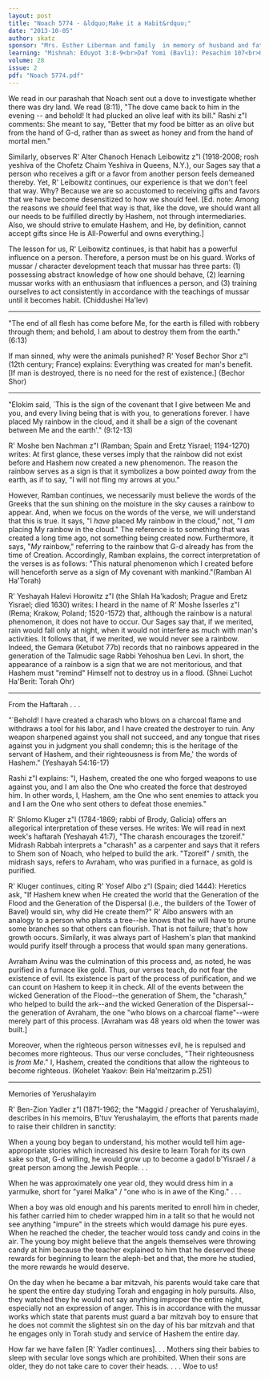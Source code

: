 ```yaml
---
layout: post
title: "Noach 5774 - &ldquo;Make it a Habit&rdquo;"
date: "2013-10-05"
author: skatz
sponsor: "Mrs. Esther Liberman and family  in memory of husband and father  Yaakov Azriel ben Aharon David a\"h"
learning: "Mishnah: Eduyot 3:8-9<br>Daf Yomi (Bavli): Pesachim 107<br>Halachah: Mishnah Berurah 306:7-9"
volume: 28
issue: 2
pdf: "Noach 5774.pdf"
---
```


We read in our parashah that Noach sent out a dove to investigate whether there was dry land. We read (8:11), "The dove came back to him in the evening -- and behold! It had plucked an olive leaf with its bill." Rashi z"l comments: She meant to say, "Better that my food be bitter as an olive but from the hand of G-d, rather than as sweet as honey and from the hand of mortal men."

Similarly, observes R' Alter Chanoch Henach Leibowitz z"l (1918-2008; rosh yeshiva of the Chofetz Chaim Yeshiva in Queens, N.Y.), our Sages say that a person who receives a gift or a favor from another person feels demeaned thereby. Yet, R' Leibowitz continues, our experience is that we don't feel that way. Why? Because we are so accustomed to receiving gifts and favors that we have become desensitized to how we should feel. \[Ed. note: Among the reasons we *should* feel that way is that, like the dove, we should want all our needs to be fulfilled directly by Hashem, not through intermediaries. Also, we should strive to emulate Hashem, and He, by definition, cannot accept gifts since He is All-Powerful and owns everything.\]

The lesson for us, R' Leibowitz continues, is that habit has a powerful influence on a person. Therefore, a person must be on his guard. Works of mussar / character development teach that mussar has three parts: (1) possessing abstract knowledge of how one should behave, (2) learning mussar works with an enthusiasm that influences a person, and (3) training ourselves to act consistently in accordance with the teachings of mussar until it becomes habit. (Chiddushei Ha'lev)

*******

"The end of all flesh has come before Me, for the earth is filled  with robbery through them; and behold, I am about to destroy them  from the earth." (6:13)

If man sinned, why were the animals punished? R' Yosef Bechor Shor z"l (12th century; France) explains: Everything was created for man's benefit. \[If man is destroyed, there is no need for the rest of existence.\] (Bechor Shor)

********

"Elokim said, `This is the sign of the covenant that I give  between Me and you, and every living being that is with you, to  generations forever. I have placed My rainbow in the cloud, and  it shall be a sign of the covenant between Me and the earth'."  (9:12-13)

R' Moshe ben Nachman z"l (Ramban; Spain and Eretz Yisrael; 1194-1270) writes: At first glance, these verses imply that the rainbow did not exist before and Hashem now created a new phenomenon. The reason the rainbow serves as a sign is that it symbolizes a bow pointed *away* from the earth, as if to say, "I will not fling my arrows at you."

However, Ramban continues, we necessarily must believe the words of the Greeks that the sun shining on the moisture in the sky causes a rainbow to appear. And, when we focus on the words of the verse, we will understand that this is true. It says, "I *have* placed My rainbow in the cloud," not, "I *am* placing My rainbow in the cloud." The reference is to something that was created a long time ago, not something being created now. Furthermore, it says, "*My* rainbow," referring to the rainbow that G-d already has from the time of Creation. Accordingly, Ramban explains, the correct interpretation of the verses is as follows: "This natural phenomenon which I created before will henceforth serve as a sign of My covenant with mankind."(Ramban Al Ha'Torah)

R' Yeshayah Halevi Horowitz z"l (the Shlah Ha'kadosh; Prague and Eretz Yisrael; died 1630) writes: I heard in the name of R' Moshe Isserles z"l (Rema; Krakow, Poland; 1520-1572) that, although the rainbow is a natural phenomenon, it does not have to occur. Our Sages say that, if we merited, rain would fall only at night, when it would not interfere as much with man's activities. It follows that, if we merited, we would never see a rainbow. Indeed, the Gemara (Ketubot 77b) records that no rainbows appeared in the generation of the Talmudic sage Rabbi Yehoshua ben Levi. In short, the appearance of a rainbow is a sign that we are not meritorious, and that Hashem must "remind" Himself not to destroy us in a flood. (Shnei Luchot Ha'Berit: Torah Ohr)

********

From the Haftarah . . .

"`Behold! I have created a charash who blows on a charcoal flame  and withdraws a tool for his labor, and I have created the  destroyer to ruin. Any weapon sharpened against you shall not  succeed, and any tongue that rises against you in judgment you  shall condemn; this is the heritage of the servant of Hashem, and  their righteousness is from Me,' the words of Hashem." (Yeshayah  54:16-17)

Rashi z"l explains: "I, Hashem, created the one who forged weapons to use against you, and I am also the One who created the force that destroyed him. In other words, I, Hashem, am the One who sent enemies to attack you and I am the One who sent others to defeat those enemies."

R' Shlomo Kluger z"l (1784-1869; rabbi of Brody, Galicia) offers an allegorical interpretation of these verses. He writes: We will read in next week's haftarah (Yeshayah 41:7), "The charash encourages the tzoreif." Midrash Rabbah interprets a "charash" as a carpenter and says that it refers to Shem son of Noach, who helped to build the ark. "Tzoreif" / smith, the midrash says, refers to Avraham, who was purified in a furnace, as gold is purified.

R' Kluger continues, citing R' Yosef Albo z"l (Spain; died 1444): Heretics ask, "If Hashem knew when He created the world that the Generation of the Flood and the Generation of the Dispersal (i.e., the builders of the Tower of Bavel) would sin, why did He create them?" R' Albo answers with an analogy to a person who plants a tree--he knows that he will have to prune some branches so that others can flourish. That is not failure; that's how growth occurs. Similarly, it was always part of Hashem's plan that mankind would purify itself through a process that would span many generations.

Avraham Avinu was the culmination of this process and, as noted, he was purified in a furnace like gold. Thus, our verses teach, do not fear the existence of evil. Its existence is part of the process of purification, and we can count on Hashem to keep it in check. All of the events between the wicked Generation of the Flood--the generation of Shem, the "charash," who helped to build the ark--and the wicked Generation of the Dispersal--the generation of Avraham, the one "who blows on a charcoal flame"--were merely part of this process. \[Avraham was 48 years old when the tower was built.\]

Moreover, when the righteous person witnesses evil, he is repulsed and becomes more righteous. Thus our verse concludes, "Their righteousness is *from Me*." I, Hashem, created the conditions that allow the righteous to become righteous. (Kohelet Yaakov: Bein Ha'meitzarim p.251)

********

Memories of Yerushalayim

R' Ben-Zion Yadler z"l (1871-1962; the "Maggid / preacher of  Yerushalayim), describes in his memoirs, B'tuv Yerushalayim, the  efforts that parents made to raise their children in sanctity:

When a young boy began to understand, his mother would tell him age- appropriate stories which increased his desire to learn Torah for its own sake so that, G-d willing, he would grow up to become a gadol b'Yisrael / a great person among the Jewish People. . .

When he was approximately one year old, they would dress him in a yarmulke, short for "yarei Malka" / "one who is in awe of the King." . . .

When a boy was old enough and his parents merited to enroll him in cheder, his father carried him to cheder wrapped him in a talit so that he would not see anything "impure" in the streets which would damage his pure eyes. When he reached the cheder, the teacher would toss candy and coins in the air. The young boy might believe that the angels themselves were throwing candy at him because the teacher explained to him that he deserved these rewards for beginning to learn the aleph-bet and that, the more he studied, the more rewards he would deserve.

On the day when he became a bar mitzvah, his parents would take care that he spent the entire day studying Torah and engaging in holy pursuits. Also, they watched they he would not say anything improper the entire night, especially not an expression of anger. This is in accordance with the mussar works which state that parents must guard a bar mitzvah boy to ensure that he does not commit the slightest sin on the day of his bar mitzvah and that he engages only in Torah study and service of Hashem the entire day.

How far we have fallen \[R' Yadler continues\]. . . Mothers sing their babies to sleep with secular love songs which are prohibited. When their sons are older, they do not take care to cover their heads. . . . Woe to us!

